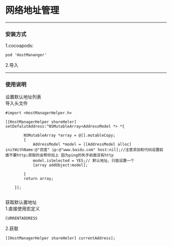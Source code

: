 # 网络地址管理
--------------------

### 安装方式
1.cocoapods:
````
pod 'HostMananger'
````
2.导入

--------------------
### 使用说明

设置默认地址列表    
导入头文件
````
#import <HostManagerHelper.h>
````



````
[[HostManagerHelper shareHeler] setDefalutAddress:^NSMutableArray<AddressModel *> *{
        
        NSMutableArray *array = @[].mutableCopy;
        {
            AddressModel *model = [[AddressModel alloc] initWithName:@"百度" ip:@"www.baidu.com" host:nil];//注意添加和代码设置前面不要http;获取的会帮你加上 因为ping的失手前面没有http
            model.isSelected = YES;// 默认地址，只能设置一个
            [array addObject:model];
            
        }
        return array;
        
    }];
    
````

获取默认置地址  
1.直接使用宏定义

````
CURRENTADDRESS
````
2.获取
````
[[HostManagerHelper shareHeler] currentAddress];
````
